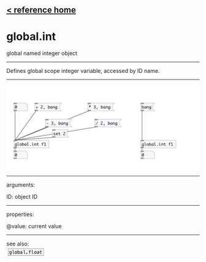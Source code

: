 [< reference home](index.html)
---

# global.int


global named integer object

---

Defines global scope integer variable, accessed by ID name.
<br>


---


![example](examples/global.int-example.jpg)

---
arguments:

ID: object ID<br>

---
properties:

@value: current value<br>

---
see also:<br>
[![global.float](img/object_global.float.png)](global.float.html)

